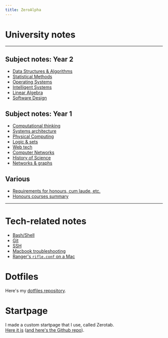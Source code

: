 ```yaml
---
title: ZeroAlpha
---
```


# University notes
---

## Subject notes: Year 2

* [Data Structures & Algorithms](https://thezeroalpha.github.io/dsa-notes)
* [Statistical Methods](https://thezeroalpha.github.io/stats-notes)
* [Operating Systems](https://thezeroalpha.github.io/os-notes)
* [Intelligent Systems](https://thezeroalpha.github.io/is-notes)
* [Linear Algebra](https://thezeroalpha.github.io/lin-algebra-notes)
* [Software Design](https://thezeroalpha.github.io/softdesign-notes)

## Subject notes: Year 1

* [Computational thinking](https://thezeroalpha.github.io/compthink-notes)
* [Systems architecture](https://thezeroalpha.github.io/sysarch-notes)
* [Physical Computing](https://thezeroalpha.github.io/physcomp-notes)
* [Logic & sets](https://thezeroalpha.github.io/logicsets-notes)
* [Web tech](https://thezeroalpha.github.io/webtech-notes)
* [Computer Networks](https://thezeroalpha.github.io/compnet-notes)
* [History of Science](https://thezeroalpha.github.io/history-science-notes)
* [Networks & graphs](https://thezeroalpha.github.io/networksgraphs-notes)

## Various
* [Requirements for honours, cum laude, etc.](/uni-requirements.md)
* [Honours courses summary](/vu-hons-2.md)

---

# Tech-related notes

* [Bash/Shell](techstuff/shell.md)
* [Git](techstuff/git.md)
* [SSH](techstuff/ssh.md)
* [Macbook troubleshooting](techstuff/macbook-repair.md)
* [Ranger's `rifle.conf` on a Mac](techstuff/ranger_rifle_conf_mac.md)

# Dotfiles

Here's my [dotfiles repository](https://github.com/thezeroalpha/dotfiles).

# Startpage

I made a custom startpage that I use, called Zerotab.  
[Here it is](https://thezeroalpha.github.io/zerotab) ([and here's the Github repo](http://github.com/thezeroalpha/zerotab)).
